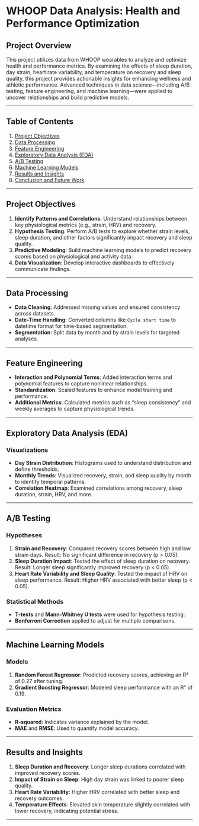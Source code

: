 # WHOOP Data Analysis: Health and Performance Optimization

## Project Overview
This project utilizes data from WHOOP wearables to analyze and optimize health and performance metrics. By examining the effects of sleep duration, day strain, heart rate variability, and temperature on recovery and sleep quality, this project provides actionable insights for enhancing wellness and athletic performance. Advanced techniques in data science—including A/B testing, feature engineering, and machine learning—were applied to uncover relationships and build predictive models.

---

## Table of Contents
1. [Project Objectives](#project-objectives)
2. [Data Processing](#data-processing)
3. [Feature Engineering](#feature-engineering)
4. [Exploratory Data Analysis (EDA)](#exploratory-data-analysis-eda)
5. [A/B Testing](#a-b-testing)
6. [Machine Learning Models](#machine-learning-models)
7. [Results and Insights](#results-and-insights)
8. [Conclusion and Future Work](#conclusion-and-future-work)

---

## Project Objectives
1. **Identify Patterns and Correlations**: Understand relationships between key physiological metrics (e.g., strain, HRV) and recovery.
2. **Hypothesis Testing**: Perform A/B tests to explore whether strain levels, sleep duration, and other factors significantly impact recovery and sleep quality.
3. **Predictive Modeling**: Build machine learning models to predict recovery scores based on physiological and activity data.
4. **Data Visualization**: Develop interactive dashboards to effectively communicate findings.

---

## Data Processing
- **Data Cleaning**: Addressed missing values and ensured consistency across datasets.
- **Date-Time Handling**: Converted columns like `Cycle start time` to datetime format for time-based segmentation.
- **Segmentation**: Split data by month and by strain levels for targeted analyses.

---

## Feature Engineering
- **Interaction and Polynomial Terms**: Added interaction terms and polynomial features to capture nonlinear relationships.
- **Standardization**: Scaled features to enhance model training and performance.
- **Additional Metrics**: Calculated metrics such as “sleep consistency” and weekly averages to capture physiological trends.

---

## Exploratory Data Analysis (EDA)

### Visualizations
- **Day Strain Distribution**: Histograms used to understand distribution and define thresholds.
- **Monthly Trends**: Visualized recovery, strain, and sleep quality by month to identify temporal patterns.
- **Correlation Heatmap**: Examined correlations among recovery, sleep duration, strain, HRV, and more.

---

## A/B Testing

### Hypotheses
1. **Strain and Recovery**: Compared recovery scores between high and low strain days. Result: No significant difference in recovery (p > 0.05).
2. **Sleep Duration Impact**: Tested the effect of sleep duration on recovery. Result: Longer sleep significantly improved recovery (p < 0.05).
3. **Heart Rate Variability and Sleep Quality**: Tested the impact of HRV on sleep performance. Result: Higher HRV associated with better sleep (p < 0.05).

### Statistical Methods
- **T-tests** and **Mann-Whitney U tests** were used for hypothesis testing.
- **Bonferroni Correction** applied to adjust for multiple comparisons.

---

## Machine Learning Models

### Models
1. **Random Forest Regressor**: Predicted recovery scores, achieving an R² of 0.27 after tuning.
2. **Gradient Boosting Regressor**: Modeled sleep performance with an R² of 0.19.

### Evaluation Metrics
- **R-squared**: Indicates variance explained by the model.
- **MAE** and **RMSE**: Used to quantify model accuracy.

---

## Results and Insights

1. **Sleep Duration and Recovery**: Longer sleep durations correlated with improved recovery scores.
2. **Impact of Strain on Sleep**: High day strain was linked to poorer sleep quality.
3. **Heart Rate Variability**: Higher HRV correlated with better sleep and recovery outcomes.
4. **Temperature Effects**: Elevated skin temperature slightly correlated with lower recovery, indicating potential stress.

---

